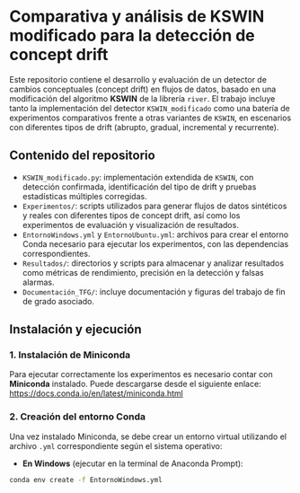 # Comparativa y análisis de KSWIN modificado para la detección de concept drift

Este repositorio contiene el desarrollo y evaluación de un detector de cambios conceptuales (concept drift) en flujos de datos, basado en una modificación del algoritmo **KSWIN** de la librería `river`. El trabajo incluye tanto la implementación del detector `KSWIN_modificado` como una batería de experimentos comparativos frente a otras variantes de `KSWIN`, en escenarios con diferentes tipos de drift (abrupto, gradual, incremental y recurrente).

## Contenido del repositorio

- `KSWIN_modificado.py`: implementación extendida de `KSWIN`, con detección confirmada, identificación del tipo de drift y pruebas estadísticas múltiples corregidas.
- `Experimentos/`: scripts utilizados para generar flujos de datos sintéticos y reales con diferentes tipos de concept drift, así como los experimentos de evaluación y visualización de resultados.
- `EntornoWindows.yml` y `EntornoUbuntu.yml`: archivos para crear el entorno Conda necesario para ejecutar los experimentos, con las dependencias correspondientes.
- `Resultados/`: directorios y scripts para almacenar y analizar resultados como métricas de rendimiento, precisión en la detección y falsas alarmas.
- `Documentación_TFG/`: incluye documentación y figuras del trabajo de fin de grado asociado.

## Instalación y ejecución

### 1. Instalación de Miniconda

Para ejecutar correctamente los experimentos es necesario contar con **Miniconda** instalado. Puede descargarse desde el siguiente enlace: https://docs.conda.io/en/latest/miniconda.html

### 2. Creación del entorno Conda

Una vez instalado Miniconda, se debe crear un entorno virtual utilizando el archivo `.yml` correspondiente según el sistema operativo:

- **En Windows** (ejecutar en la terminal de Anaconda Prompt):

```bash
conda env create -f EntornoWindows.yml


